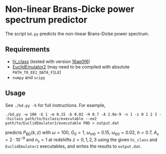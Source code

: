 # Non-linear Brans-Dicke power spectrum predictor

The script `bd.py` predicts the non-linear Brans-Dicke power spectrum.

## Requirements

* [hi_class](https://github.com/miguelzuma/hi_class_public/) (tested with version [16ae0f6](https://github.com/miguelzuma/hi_class_public/tree/16ae0f6ccfcee513146ec36b690678f34fb687f4))
* [EuclidEmulator2](https://github.com/miknab/EuclidEmulator2/) (may need to be compiled with absolute `PATH_TO_EE2_DATA_FILE`)
* `numpy` and `scipy`

## Usage

See `./bd.py -h` for full instructions.
For example, 

```
./bd.py -w 100 -G 1 -m 0.15 -b 0.02 -H 0.7 -A 2.0e-9 -n 1 -z 0 1 2 3 --hiclass path/to/hiclass/executable --ee2 path/to/EuclidEmulator2/executable PBD > output.dat
```

predicts $P_\mathrm{BD}(k,z)$ with
$\omega = 100$, $G_0 = 1$, $\omega_{m0} = 0.15$, $\omega_{b0} = 0.02$, $h = 0.7$, $A_s = 2 \cdot 10^{-9}$ and $n_s = 1$
at redshifts $z=0,1,2,3$ using the given `hi_class` and `EuclidEmulator2` executables,
and writes the results to `output.dat`.
